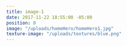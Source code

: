 ```yaml
---
title: image-1
date: 2017-11-22 18:55:00 -05:00
position: 0
image: "/uploads/homeHero/homeHero1.jpg"
texture-image: "/uploads/textures/blue.png"
---
```


